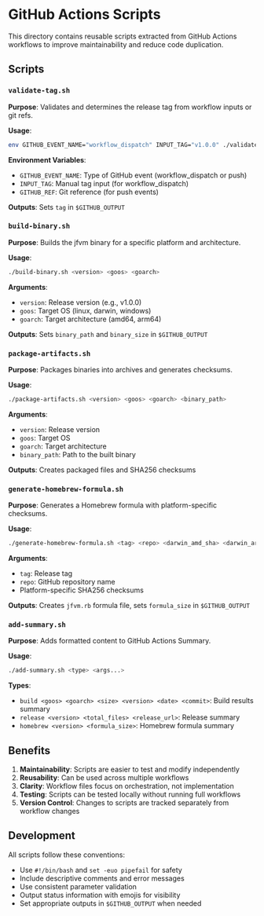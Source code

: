 # GitHub Actions Scripts

This directory contains reusable scripts extracted from GitHub Actions workflows to improve maintainability and reduce code duplication.

## Scripts

### `validate-tag.sh`
**Purpose**: Validates and determines the release tag from workflow inputs or git refs.

**Usage**: 
```bash
env GITHUB_EVENT_NAME="workflow_dispatch" INPUT_TAG="v1.0.0" ./validate-tag.sh
```

**Environment Variables**:
- `GITHUB_EVENT_NAME`: Type of GitHub event (workflow_dispatch or push)
- `INPUT_TAG`: Manual tag input (for workflow_dispatch)
- `GITHUB_REF`: Git reference (for push events)

**Outputs**: Sets `tag` in `$GITHUB_OUTPUT`

### `build-binary.sh`
**Purpose**: Builds the jfvm binary for a specific platform and architecture.

**Usage**: 
```bash
./build-binary.sh <version> <goos> <goarch>
```

**Arguments**:
- `version`: Release version (e.g., v1.0.0)
- `goos`: Target OS (linux, darwin, windows)
- `goarch`: Target architecture (amd64, arm64)

**Outputs**: Sets `binary_path` and `binary_size` in `$GITHUB_OUTPUT`

### `package-artifacts.sh`
**Purpose**: Packages binaries into archives and generates checksums.

**Usage**: 
```bash
./package-artifacts.sh <version> <goos> <goarch> <binary_path>
```

**Arguments**:
- `version`: Release version
- `goos`: Target OS
- `goarch`: Target architecture  
- `binary_path`: Path to the built binary

**Outputs**: Creates packaged files and SHA256 checksums

### `generate-homebrew-formula.sh`
**Purpose**: Generates a Homebrew formula with platform-specific checksums.

**Usage**: 
```bash
./generate-homebrew-formula.sh <tag> <repo> <darwin_amd_sha> <darwin_arm_sha> <linux_amd_sha> <linux_arm_sha>
```

**Arguments**:
- `tag`: Release tag
- `repo`: GitHub repository name
- Platform-specific SHA256 checksums

**Outputs**: Creates `jfvm.rb` formula file, sets `formula_size` in `$GITHUB_OUTPUT`

### `add-summary.sh`
**Purpose**: Adds formatted content to GitHub Actions Summary.

**Usage**: 
```bash
./add-summary.sh <type> <args...>
```

**Types**:
- `build <goos> <goarch> <size> <version> <date> <commit>`: Build results summary
- `release <version> <total_files> <release_url>`: Release summary
- `homebrew <version> <formula_size>`: Homebrew formula summary

## Benefits

1. **Maintainability**: Scripts are easier to test and modify independently
2. **Reusability**: Can be used across multiple workflows
3. **Clarity**: Workflow files focus on orchestration, not implementation
4. **Testing**: Scripts can be tested locally without running full workflows
5. **Version Control**: Changes to scripts are tracked separately from workflow changes

## Development

All scripts follow these conventions:
- Use `#!/bin/bash` and `set -euo pipefail` for safety
- Include descriptive comments and error messages
- Use consistent parameter validation
- Output status information with emojis for visibility
- Set appropriate outputs in `$GITHUB_OUTPUT` when needed
